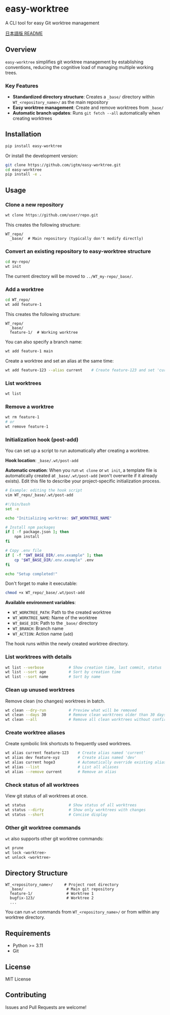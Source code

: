 # easy-worktree

A CLI tool for easy Git worktree management

[日本語版 README](README_ja.md)

## Overview

`easy-worktree` simplifies git worktree management by establishing conventions, reducing the cognitive load of managing multiple working trees.

### Key Features

- **Standardized directory structure**: Creates a `_base/` directory within `WT_<repository_name>/` as the main repository
- **Easy worktree management**: Create and remove worktrees from `_base/`
- **Automatic branch updates**: Runs `git fetch --all` automatically when creating worktrees

## Installation

```bash
pip install easy-worktree
```

Or install the development version:

```bash
git clone https://github.com/igtm/easy-worktree.git
cd easy-worktree
pip install -e .
```

## Usage

### Clone a new repository

```bash
wt clone https://github.com/user/repo.git
```

This creates the following structure:

```
WT_repo/
  _base/  # Main repository (typically don't modify directly)
```

### Convert an existing repository to easy-worktree structure

```bash
cd my-repo/
wt init
```

The current directory will be moved to `../WT_my-repo/_base/`.

### Add a worktree

```bash
cd WT_repo/
wt add feature-1
```

This creates the following structure:

```
WT_repo/
  _base/
  feature-1/  # Working worktree
```

You can also specify a branch name:

```bash
wt add feature-1 main
```

Create a worktree and set an alias at the same time:

```bash
wt add feature-123 --alias current    # Create feature-123 and set 'current' alias
```

### List worktrees

```bash
wt list
```

### Remove a worktree

```bash
wt rm feature-1
# or
wt remove feature-1
```

### Initialization hook (post-add)

You can set up a script to run automatically after creating a worktree.

**Hook location**: `_base/.wt/post-add`

**Automatic creation**: When you run `wt clone` or `wt init`, a template file is automatically created at `_base/.wt/post-add` (won't overwrite if it already exists). Edit this file to describe your project-specific initialization process.

```bash
# Example: editing the hook script
vim WT_repo/_base/.wt/post-add
```

```bash
#!/bin/bash
set -e

echo "Initializing worktree: $WT_WORKTREE_NAME"

# Install npm packages
if [ -f package.json ]; then
    npm install
fi

# Copy .env file
if [ -f "$WT_BASE_DIR/.env.example" ]; then
    cp "$WT_BASE_DIR/.env.example" .env
fi

echo "Setup completed!"
```

Don't forget to make it executable:

```bash
chmod +x WT_repo/_base/.wt/post-add
```

**Available environment variables**:
- `WT_WORKTREE_PATH`: Path to the created worktree
- `WT_WORKTREE_NAME`: Name of the worktree
- `WT_BASE_DIR`: Path to the `_base/` directory
- `WT_BRANCH`: Branch name
- `WT_ACTION`: Action name (`add`)

The hook runs within the newly created worktree directory.

### List worktrees with details

```bash
wt list --verbose           # Show creation time, last commit, status
wt list --sort age          # Sort by creation time
wt list --sort name         # Sort by name
```

### Clean up unused worktrees

Remove clean (no changes) worktrees in batch.

```bash
wt clean --dry-run          # Preview what will be removed
wt clean --days 30          # Remove clean worktrees older than 30 days
wt clean --all              # Remove all clean worktrees without confirmation
```

### Create worktree aliases

Create symbolic link shortcuts to frequently used worktrees.

```bash
wt alias current feature-123    # Create alias named 'current'
wt alias dev feature-xyz        # Create alias named 'dev'
wt alias current hoge3          # Automatically override existing alias
wt alias --list                 # List all aliases
wt alias --remove current       # Remove an alias
```

### Check status of all worktrees

View git status of all worktrees at once.

```bash
wt status                   # Show status of all worktrees
wt status --dirty           # Show only worktrees with changes
wt status --short           # Concise display
```

### Other git worktree commands

`wt` also supports other git worktree commands:

```bash
wt prune
wt lock <worktree>
wt unlock <worktree>
```

## Directory Structure

```
WT_<repository_name>/     # Project root directory
  _base/                   # Main git repository
  feature-1/               # Worktree 1
  bugfix-123/              # Worktree 2
  ...
```

You can run `wt` commands from `WT_<repository_name>/` or from within any worktree directory.

## Requirements

- Python >= 3.11
- Git

## License

MIT License

## Contributing

Issues and Pull Requests are welcome!

